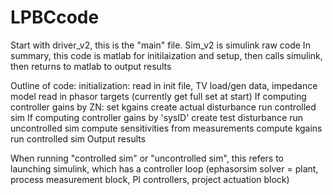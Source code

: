 # LPBCcode
Start with driver_v2, this is the "main" file. Sim_v2 is simulink raw code
In summary, this code is matlab for initilaization and setup, then calls simulink, then returns to matlab to output results

Outline of code:
initialization: read in init file, TV load/gen data, impedance model
read in phasor targets (currently get full set at start)
If computing controller gains by ZN:
  set kgains
  create actual disturbance
  run controlled sim
If computing controller gains by 'sysID'
  create test disturbance
  run uncontrolled sim
  compute sensitivities from measurements
  compute kgains
  run controlled sim
Output results

When running "controlled sim" or "uncontrolled sim", this refers to launching simulink, which has a controller loop (ephasorsim solver = plant, process measurement block, PI controllers, project actuation block)

